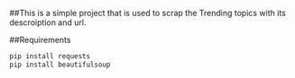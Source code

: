 ##This is a simple project that is used to scrap the Trending topics with its descroiption and url.

##Requirements

```bash
pip install requests
pip install beautifulsoup

```
